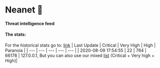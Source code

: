 # Neanet :hocho:
#### Threat intelligence feed

#### The stats:
For the historical stats go to: [link](/stats.csv)
| Last Update | Critical | Very High | High | Paranoia |
| --- | --- | --- | --- | --- |
| 2020-08-09 17:54:55 | 22 | 764 | 66178 | 127.0.0.1, But you can also use our mixed [list](https://raw.githubusercontent.com/JavaGarcia/Neanet/master/blacklists/neanet_all.txt) (Critical + Very high + High)|






























